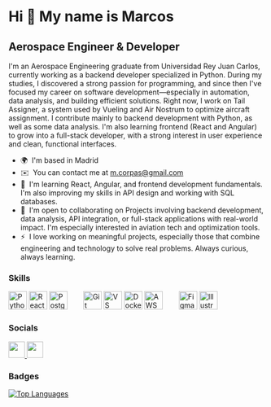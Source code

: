 Hi 👋 My name is Marcos
=======================

Aerospace Engineer & Developer
------------------------------

I'm an Aerospace Engineering graduate from Universidad Rey Juan Carlos, currently working as a backend developer specialized in Python. During my studies, I discovered a strong passion for programming, and since then I've focused my career on software development—especially in automation, data analysis, and building efficient solutions. Right now, I work on Tail Assigner, a system used by Vueling and Air Nostrum to optimize aircraft assignment. I contribute mainly to backend development with Python, as well as some data analysis. I'm also learning frontend (React and Angular) to grow into a full-stack developer, with a strong interest in user experience and clean, functional interfaces.

* 🌍  I'm based in Madrid
* ✉️  You can contact me at [m.corpas@gmail.com](mailto:m.corpas@gmail.com)
* 🧠  I'm learning React, Angular, and frontend development fundamentals. I'm also improving my skills in API design and working with SQL databases.
* 🤝  I'm open to collaborating on Projects involving backend development, data analysis, API integration, or full-stack applications with real-world impact. I'm especially interested in aviation tech and optimization tools.
* ⚡  I love working on meaningful projects, especially those that combine engineering and technology to solve real problems. Always curious, always learning.

### Skills

<p align="left">
  <img src="https://raw.githubusercontent.com/danielcranney/readme-generator/main/public/icons/skills/python-colored.svg" width="36" height="36" alt="Python" draggable="false" style="pointer-events: none;" />
  <img src="https://raw.githubusercontent.com/danielcranney/readme-generator/main/public/icons/skills/react-colored.svg" width="36" height="36" alt="React" draggable="false" style="pointer-events: none;" />
  <img src="https://raw.githubusercontent.com/danielcranney/readme-generator/main/public/icons/skills/postgresql-colored.svg" width="36" height="36" alt="PostgreSQL" draggable="false" style="pointer-events: none;" />
  &nbsp;&nbsp;&nbsp;&nbsp;&nbsp;&nbsp;
  <img src="https://raw.githubusercontent.com/danielcranney/readme-generator/main/public/icons/skills/git-colored.svg" width="36" height="36" alt="Git" draggable="false" style="pointer-events: none;" />
  <img src="https://raw.githubusercontent.com/danielcranney/readme-generator/main/public/icons/skills/visualstudiocode.svg" width="36" height="36" alt="VS Code" draggable="false" style="pointer-events: none;" />
  <img src="https://raw.githubusercontent.com/danielcranney/readme-generator/main/public/icons/skills/docker-colored.svg" width="36" height="36" alt="Docker" draggable="false" style="pointer-events: none;" />
  <img src="https://raw.githubusercontent.com/danielcranney/readme-generator/main/public/icons/skills/aws-colored.svg" width="36" height="36" alt="AWS" draggable="false" style="pointer-events: none;" />
  &nbsp;&nbsp;&nbsp;&nbsp;&nbsp;&nbsp;
  <img src="https://raw.githubusercontent.com/danielcranney/readme-generator/main/public/icons/skills/figma-colored.svg" width="36" height="36" alt="Figma" draggable="false" style="pointer-events: none;" />
  <img src="https://raw.githubusercontent.com/danielcranney/readme-generator/main/public/icons/skills/illustrator-colored.svg" width="36" height="36" alt="Illustrator" draggable="false" style="pointer-events: none;" />
</p>



### Socials

<p align="left"> <a href="https://www.github.com/macorman06" target="_blank" rel="noreferrer"> <picture> <source media="(prefers-color-scheme: dark)" srcset="https://raw.githubusercontent.com/danielcranney/readme-generator/main/public/icons/socials/github-dark.svg" /> <source media="(prefers-color-scheme: light)" srcset="https://raw.githubusercontent.com/danielcranney/readme-generator/main/public/icons/socials/github.svg" /> <img src="https://raw.githubusercontent.com/danielcranney/readme-generator/main/public/icons/socials/github.svg" width="32" height="32" /> </picture> </a> <a href="https://www.linkedin.com/in/marcos-corpas-manzano-8146391aa/" target="_blank" rel="noreferrer"> <picture> <source media="(prefers-color-scheme: dark)" srcset="https://raw.githubusercontent.com/danielcranney/readme-generator/main/public/icons/socials/linkedin-dark.svg" /> <source media="(prefers-color-scheme: light)" srcset="https://raw.githubusercontent.com/danielcranney/readme-generator/main/public/icons/socials/linkedin.svg" /> <img src="https://raw.githubusercontent.com/danielcranney/readme-generator/main/public/icons/socials/linkedin.svg" width="32" height="32" /> </picture> </a></p>

### Badges

<a href="https://github.com/macorman06" align="left"><img src="https://github-readme-stats.vercel.app/api/top-langs/?username=macorman06&langs_count=10&title_color=f97316&text_color=ffffff&icon_color=f97316&bg_color=27272a&hide_border=true&locale=en&custom_title=Top%20%Languages" alt="Top Languages" /></a>

